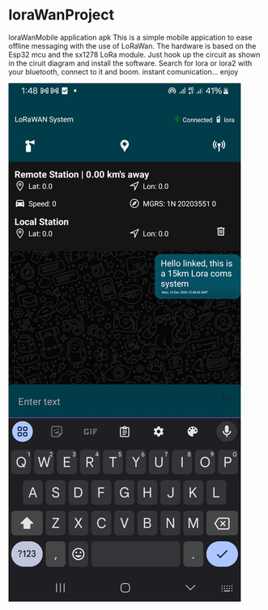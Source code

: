 # loraWanProject
loraWanMobile application apk
This is a simple mobile appication to ease offline messaging with the use of LoRaWan. The hardware is based on the Esp32 mcu and the sx1278 LoRa module. Just hook up the circuit as shown in the ciruit diagram and install the software. Search for lora or lora2 with your bluetooth, connect to it and boom. instant comunication...
enjoy

![alt text](https://github.com/emmanuelsheshi/loraWanProject/blob/a5143ad0e19b1c31436993a4b3ddaee81bd84186/Screenshot_20241216_134855_loraApp.jpg)
